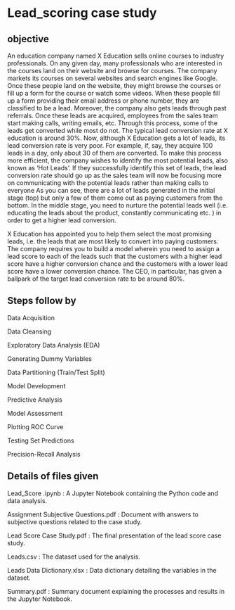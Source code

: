 
# Lead_scoring case study
## objective

An education company named X Education sells online courses to industry professionals. On any given day, many professionals who are interested in the courses land on their website and browse for courses. The company markets its courses on several websites and search engines like Google. Once these people land on the website, they might browse the courses or fill up a form for the course or watch some videos. When these people fill up a form providing their email address or phone number, they are classified to be a lead. Moreover, the company also gets leads through past referrals. Once these leads are acquired, employees from the sales team start making calls, writing emails, etc. Through this process, some of the leads get converted while most do not. The typical lead conversion rate at X education is around 30%. Now, although X Education gets a lot of leads, its lead conversion rate is very poor. For example, if, say, they acquire 100 leads in a day, only about 30 of them are converted. To make this process more efficient, the company wishes to identify the most potential leads, also known as ‘Hot Leads’. If they successfully identify this set of leads, the lead conversion rate should go up as the sales team will now be focusing more on communicating with the potential leads rather than making calls to everyone
As you can see, there are a lot of leads generated in the initial stage (top) but only a few of them come out as paying customers from the bottom. In the middle stage, you need to nurture the potential leads well (i.e. educating the leads about the product, constantly communicating etc. ) in order to get a higher lead conversion.

 X Education has appointed you to help them select the most promising leads, i.e. the leads that are most likely to convert into paying customers. The company requires you to build a model wherein you need to assign a lead score to each of the leads such that the customers with a higher lead score have a higher conversion chance and the customers with a lower lead score have a lower conversion chance. The CEO, in particular, has given a ballpark of the target lead conversion rate to be around 80%.





## Steps follow by
Data Acquisition

Data Cleansing

Exploratory Data Analysis (EDA)

Generating Dummy Variables

Data Partitioning (Train/Test Split)

Model Development

Predictive Analysis

Model Assessment

Plotting ROC Curve

Testing Set Predictions

Precision-Recall Analysis

## Details of files given


Lead_Score .ipynb : A Jupyter Notebook containing the Python code and data analysis.

Assignment Subjective Questions.pdf : Document with answers to subjective questions related to the case study.

Lead Score Case Study.pdf : The final presentation of the lead score case study.

Leads.csv : The dataset used for the analysis.

Leads Data Dictionary.xlsx : Data dictionary detailing the variables in the dataset.

Summary.pdf : Summary document explaining the processes and results in the Jupyter Notebook.
